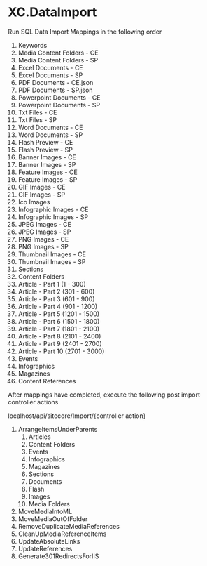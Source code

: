 # XC.DataImport


Run SQL Data Import Mappings in the following order

1. Keywords   
2. Media Content Folders - CE
3. Media Content Folders - SP
4. Excel Documents - CE
5. Excel Documents - SP
6. PDF Documents - CE.json
7. PDF Documents - SP.json
8. Powerpoint Documents - CE
9. Powerpoint Documents - SP
10. Txt Files - CE
11. Txt Files - SP
12. Word Documents - CE
13. Word Documents - SP
14. Flash Preview - CE
15. Flash Preview - SP
16. Banner Images - CE
17. Banner Images - SP
18. Feature Images - CE
19. Feature Images - SP
20. GIF Images - CE
21. GIF Images - SP
22. Ico Images
23. Infographic Images - CE
24. Infographic Images - SP
25. JPEG Images - CE
26. JPEG Images - SP
27. PNG Images - CE
28. PNG Images - SP
29. Thumbnail Images - CE
30. Thumbnail Images - SP
31. Sections
32. Content Folders
33. Article - Part 1 (1 - 300)
34. Article - Part 2 (301 - 600)
35. Article - Part 3 (601 - 900)
36. Article - Part 4 (901 - 1200)
37. Article - Part 5 (1201 - 1500)
38. Article - Part 6 (1501 - 1800)
39. Article - Part 7 (1801 - 2100)
40. Article - Part 8 (2101 - 2400)
41. Article - Part 9 (2401 - 2700)
42. Article - Part 10 (2701 - 3000)
42. Events
43. Infographics
44. Magazines
45. Content References

After mappings have completed, execute the following post import controller actions

localhost/api/sitecore/Import/\{controller action}

1. ArrangeItemsUnderParents
   1.  Articles  
   2.  Content Folders
   3.  Events
   4.  Infographics
   5.  Magazines
   6.  Sections
   7.  Documents
   8.  Flash
   9.  Images
   10. Media Folders
2. MoveMediaIntoML
3. MoveMediaOutOfFolder
4. RemoveDuplicateMediaReferences
5. CleanUpMediaReferenceItems
6. UpdateAbsoluteLinks
7. UpdateReferences
8. Generate301RedirectsForIIS
